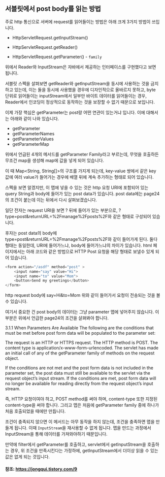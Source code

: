 ## 서블릿에서 post body를 읽는 방법

주로 http 통신으로 서버에 request를 읽어들이는 방법은 아래 크게 3가지 방법이 쓰입니다.

- HttpServletRequest.getInputStream()

- HttpServletRequest.getReader()

- HttpServletRequest.getParameter() - `family`

위에서 Reader와 InputStream은 자바에서 제공하는 인터페이스를 구현했다고 보면 됩니다.

서블릿 스펙을 살펴보면 getReader와 getInputStream을 동시에 사용하는 것을 금지하고 있는데, 이는 둘을 동시에 사용했을 경우에 디자인적으로 올바르지 못하고, byte 단위로 읽어들이는 inputStream에서 일부만 바이트 데이터를 읽어들이는 경우, Reader에서 인코딩이 정상적으로 동작하는 것을 보장할 수 없기 때문으로 보입니다.

이제 가장 핵심은 getParameter는 post랑 어떤 연관이 있는거냐 입니다.
이에 대해서는 아래와 같이 나와 있습니다.

- getParameter
- getParameterNames
- getParameterValues
- getParameterMap

위에서 언급된 4개의 메서드를 getParameter Family라고 부르는데, 무엇을 호출하든 무조건 map을 생성해 map에 값을 넣게 되어 있습니다.

이 때 Map<String, String[]>의 구조를 가지게 되는데, key-value 쌍에서 같은 key 값에 여러 value가 들어가는 경우에 배열 뒤에 계속 추가하는 형태로 되어 있습니다.

스펙을 보면 알겠지만, 이 맵에 넣을 수 있는 것은 http 요청 URI에 포함되어 있는 query String과 body에 들어가 있는 post data가 있습니다. post data에는 page24의 조건이 붙는데 이는 뒤에서 다시 살펴보겠습니다.

 
일단 전자는 request URI을 보면 ? 뒤에 들어가 있는 부분으로,
?type=post&returnURL=%2Fmanage%2Fposts%2F와 같은 형태로 구성되어 있습니다. 

후자는 post data의 body에 type=post&returnURL=%2Fmanage%2Fposts%2F와 같이 들어가게 된다. 
둘다 형태는 동일한데, URI에 들어가느냐, body에 들어가느냐의 차이가 있습니다.
html 페이지에서는 아래 코드와 같은 방법으로 HTTP Post 요청을 해당 형태로 보낼수 있게 되어 있습니다.

```java
<form action="/asdf" method="post" >
    <input name="say" value="Hi">
    <input name="to" value="Mom">
    <button>Send my greetings</button>
</form>
```
http request body에 say=Hi&to=Mom 위와 같이 들어가서 요청이 전송되는 것을 볼 수 있습니다.

여기서 중요한 건 post body의 데이터는 그냥 parameter 맵에 넣어주지 않습니다. 이부분은 위에서 언급한 page24의 조건을 살펴봐야 합니다.


3.1.1 When Parameters Are Available The following are the conditions that must be met before post form data will be populated to the parameter set:

The request is an HTTP or HTTPS request.
The HTTP method is POST.
The content type is application/x-www-form-urlencoded.
The servlet has made an initial call of any of the getParameter family of methods on the request object.

If the conditions are not met and the post form data is not included in the parameter set, the post data must still be available to the servlet via the request object’s input stream. If the conditions are met, post form data will no longer be available for reading directly from the request object’s input stream.

즉, HTTP 요청이여야 하고, POST method를 써야 하며, content-type 또한 지정된 content-type을 써야 합니다. 그리고 맵은 처음에 getParameter family 중에 하나가 처음 호출되었을 때에만 만듭니다.

조건이 충족되지 않으면 이 메서드는 아무 동작을 하지 않는데, 조건을 충족하면 맵을 만들게 됩니다. 이때 `InputStream`을 재사용할 수 없게 됩니다.
맵을 만드는 과정에서 InputStream을 통해 데이터를 가져와야하기 때문입니다.

만약에 filter에서 getParameter를 호출하고, servlet에서 getInputStream을 호출하는 경우, 위 조건을 만족시킨다는 가정하에, getInputStream에서 더이상 읽을 수 있는 값은 없게 되는 것입니다.



#### 참조: https://jongqui.tistory.com/9
